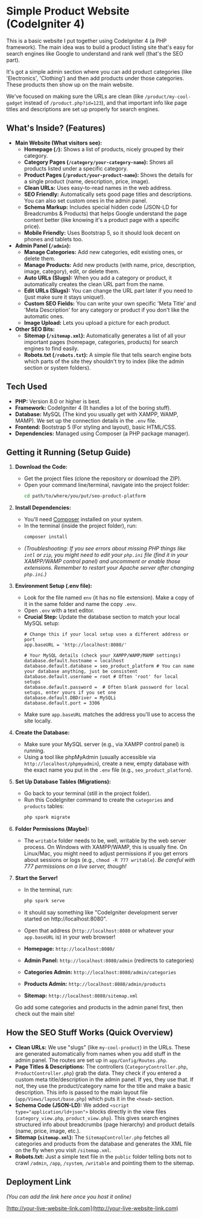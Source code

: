 # Simple Product Website (CodeIgniter 4) 

This is a basic website I put together using CodeIgniter 4 (a PHP framework). The main idea was to build a product listing site that's easy for search engines like Google to understand and rank well (that's the SEO part).

It's got a simple admin section where you can add product categories (like 'Electronics', 'Clothing') and then add products under those categories. These products then show up on the main website.

We've focused on making sure the URLs are clean (like `/product/my-cool-gadget` instead of `/product.php?id=123`), and that important info like page titles and descriptions are set up properly for search engines.

## What's Inside? (Features)

*   **Main Website (What visitors see):**
    *   **Homepage (`/`):** Shows a list of products, nicely grouped by their category.
    *   **Category Pages (`/category/your-category-name`):** Shows all products listed under a specific category.
    *   **Product Pages (`/product/your-product-name`):** Shows the details for a single product (name, description, price, image).
    *   **Clean URLs:** Uses easy-to-read names in the web address.
    *   **SEO Friendly:** Automatically sets good page titles and descriptions. You can also set custom ones in the admin panel.
    *   **Schema Markup:** Includes special hidden code (JSON-LD for Breadcrumbs & Products) that helps Google understand the page content better (like knowing it's a product page with a specific price).
    *   **Mobile Friendly:** Uses Bootstrap 5, so it should look decent on phones and tablets too.
*   **Admin Panel (`/admin`):**
    *   **Manage Categories:** Add new categories, edit existing ones, or delete them.
    *   **Manage Products:** Add new products (with name, price, description, image, category), edit, or delete them.
    *   **Auto URLs (Slugs):** When you add a category or product, it automatically creates the clean URL part from the name.
    *   **Edit URLs (Slugs):** You can change the URL part later if you need to (just make sure it stays unique!).
    *   **Custom SEO Fields:** You can write your own specific 'Meta Title' and 'Meta Description' for any category or product if you don't like the automatic ones.
    *   **Image Upload:** Lets you upload a picture for each product.
*   **Other SEO Bits:**
    *   **Sitemap (`/sitemap.xml`):** Automatically generates a list of all your important pages (homepage, categories, products) for search engines to find easily.
    *   **Robots.txt (`/robots.txt`):** A simple file that tells search engine bots which parts of the site they shouldn't try to index (like the admin section or system folders).

## Tech Used

*   **PHP:** Version 8.0 or higher is best.
*   **Framework:** CodeIgniter 4 (It handles a lot of the boring stuff).
*   **Database:** MySQL (The kind you usually get with XAMPP, WAMP, MAMP). We set up the connection details in the `.env` file.
*   **Frontend:** Bootstrap 5 (For styling and layout), basic HTML/CSS.
*   **Dependencies:** Managed using Composer (a PHP package manager).

## Getting it Running (Setup Guide)

1.  **Download the Code:**
    *   Get the project files (clone the repository or download the ZIP).
    *   Open your command line/terminal, navigate into the project folder:
        ```bash
        cd path/to/where/you/put/seo-product-platform 
        ```

2.  **Install Dependencies:**
    *   You'll need [Composer](https://getcomposer.org/) installed on your system.
    *   In the terminal (inside the project folder), run:
        ```bash
        composer install
        ```
    *   *(Troubleshooting: If you see errors about missing PHP things like `intl` or `zip`, you might need to edit your `php.ini` file (find it in your XAMPP/WAMP control panel) and uncomment or enable those extensions. Remember to restart your Apache server after changing `php.ini`.)*

3.  **Environment Setup (.env file):**
    *   Look for the file named `env` (it has no file extension). Make a copy of it in the same folder and name the copy `.env`.
    *   Open `.env` with a text editor.
    *   **Crucial Step:** Update the database section to match your local MySQL setup:
        ```dotenv
        # Change this if your local setup uses a different address or port
        app.baseURL = 'http://localhost:8080/' 

        # Your MySQL details (check your XAMPP/WAMP/MAMP settings)
        database.default.hostname = localhost
        database.default.database = seo_product_platform # You can name your database anything, just be consistent
        database.default.username = root # Often 'root' for local setups
        database.default.password =  # Often blank password for local setups, enter yours if you set one
        database.default.DBDriver = MySQLi
        database.default.port = 3306 
        ```
    *   Make sure `app.baseURL` matches the address you'll use to access the site locally.

4.  **Create the Database:**
    *   Make sure your MySQL server (e.g., via XAMPP control panel) is running.
    *   Using a tool like phpMyAdmin (usually accessible via `http://localhost/phpmyadmin`), create a new, empty database with the exact name you put in the `.env` file (e.g., `seo_product_platform`).

5.  **Set Up Database Tables (Migrations):**
    *   Go back to your terminal (still in the project folder).
    *   Run this CodeIgniter command to create the `categories` and `products` tables:
        ```bash
        php spark migrate
        ```

6.  **Folder Permissions (Maybe):**
    *   The `writable` folder needs to be, well, writable by the web server process. On Windows with XAMPP/WAMP, this is usually fine. On Linux/Mac, you might need to adjust permissions if you get errors about sessions or logs (e.g., `chmod -R 777 writable`). *Be careful with 777 permissions on a live server, though!*

7.  **Start the Server!**
    *   In the terminal, run:
        ```bash
        php spark serve
        ```
    *   It should say something like "CodeIgniter development server started on http://localhost:8080".
    *   Open that address (`http://localhost:8080` or whatever your `app.baseURL` is) in your web browser!

    *   **Homepage:** `http://localhost:8080/`
    *   **Admin Panel:** `http://localhost:8080/admin` (redirects to categories)
    *   **Categories Admin:** `http://localhost:8080/admin/categories`
    *   **Products Admin:** `http://localhost:8080/admin/products`
    *   **Sitemap:** `http://localhost:8080/sitemap.xml`

    Go add some categories and products in the admin panel first, then check out the main site!

## How the SEO Stuff Works (Quick Overview)

*   **Clean URLs:** We use "slugs" (like `my-cool-product`) in the URLs. These are generated automatically from names when you add stuff in the admin panel. The routes are set up in `app/Config/Routes.php`.
*   **Page Titles & Descriptions:** The controllers (`CategoryController.php`, `ProductController.php`) grab the data. They check if you entered a custom meta title/description in the admin panel. If yes, they use that. If not, they use the product/category name for the title and make a basic description. This info is passed to the main layout file (`app/Views/layout/base.php`) which puts it in the `<head>` section.
*   **Schema Code (JSON-LD):** We added `<script type="application/ld+json">` blocks directly in the view files (`category_view.php`, `product_view.php`). This gives search engines structured info about breadcrumbs (page hierarchy) and product details (name, price, image, etc.).
*   **Sitemap (`sitemap.xml`):** The `SitemapController.php` fetches all categories and products from the database and generates the XML file on the fly when you visit `/sitemap.xml`.
*   **Robots.txt:** Just a simple text file in the `public` folder telling bots not to crawl `/admin`, `/app`, `/system`, `/writable` and pointing them to the sitemap.

## Deployment Link

*(You can add the link here once you host it online)*

[http://your-live-website-link.com](http://your-live-website-link.com)
